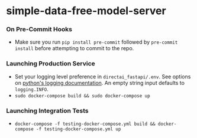 # simple-data-free-model-server

### On Pre-Commit Hooks
- Make sure you run `pip install pre-commit` followed by `pre-commit install` before attempting to commit to the repo.

### Launching Production Service
- Set your logging level preference in `directai_fastapi/.env`. See options on [python's logging documentation](https://docs.python.org/3/library/logging.html#levels). An empty string input defaults to `logging.INFO`.
- `sudo docker-compose build && sudo docker-compose up`

### Launching Integration Tests
- `docker-compose -f testing-docker-compose.yml build && docker-compose -f testing-docker-compose.yml up`